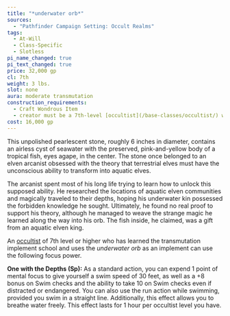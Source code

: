 ```yaml
---
title: "*underwater orb*"
sources:
  - "Pathfinder Campaign Setting: Occult Realms"
tags:
  - At-Will
  - Class-Specific
  - Slotless
pi_name_changed: true
pi_text_changed: true
price: 32,000 gp
cl: 7th
weight: 3 lbs.
slot: none
aura: moderate transmutation
construction_requirements:
  - Craft Wondrous Item
  - creator must be a 7th-level [occultist](/base-classes/occultist/) who has learned the transmutation implement school
cost: 16,000 gp
---
```


This unpolished pearlescent stone, roughly 6 inches in diameter, contains an airless cyst of seawater with the preserved, pink-and-yellow body of a tropical fish, eyes agape, in the center. The stone once belonged to an elven arcanist obsessed with the theory that terrestrial elves must have the unconscious ability to transform into aquatic elves.

The arcanist spent most of his long life trying to learn how to unlock this supposed ability. He researched the locations of aquatic elven communities and magically traveled to their depths, hoping his underwater kin possessed the forbidden knowledge he sought. Ultimately, he found no real proof to support his theory, although he managed to weave the strange magic he learned along the way into his orb. The fish inside, he claimed, was a gift from an aquatic elven king.

An [occultist](/base-classes/occultist/) of 7th level or higher who has learned the transmutation implement school and uses the *underwater orb* as an implement can use the following focus power.

**One with the Depths (Sp):** As a standard action, you can expend 1 point of mental focus to give yourself a swim speed of 30 feet, as well as a +8 bonus on Swim checks and the ability to take 10 on Swim checks even if distracted or endangered. You can also use the run action while swimming, provided you swim in a straight line. Additionally, this effect allows you to breathe water freely. This effect lasts for 1 hour per occultist level you have.
